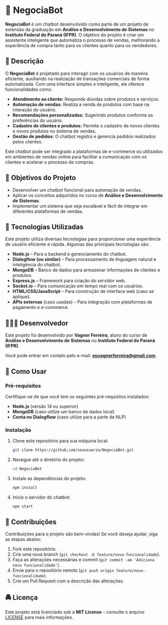 # **🤖 NegociaBot**

**NegociaBot** é um chatbot desenvolvido como parte de um projeto de extensão da graduação em **Análise e Desenvolvimento de Sistemas** no **Instituto Federal do Paraná (IFPR)**. O objetivo do projeto é criar um assistente inteligente que automatiza o processo de vendas, melhorando a experiência de compra tanto para os clientes quanto para os vendedores.

## **📒 Descrição**

O **NegociaBot** é projetado para interagir com os usuários de maneira eficiente, auxiliando na realização de transações comerciais de forma automatizada. Com uma interface simples e inteligente, ele oferece funcionalidades como:

- **Atendimento ao cliente:** Responde dúvidas sobre produtos e serviços.
- **Automação de vendas:** Realiza a venda de produtos com base na interação do usuário.
- **Recomendações personalizadas:** Sugerindo produtos conforme as preferências do usuário.
- **Cadastro de clientes e produtos:** Permite o cadastro de novos clientes e novos produtos no sistema de vendas.
- **Gestão de pedidos:** O chatbot registra e gerencia pedidos realizados pelos clientes.

Este chatbot pode ser integrado a plataformas de e-commerce ou utilizados em ambientes de vendas online para facilitar a comunicação com os clientes e acelerar o processo de compras.

## **💭 Objetivos do Projeto**

- Desenvolver um chatbot funcional para automação de vendas.
- Aplicar os conceitos adquiridos no curso de **Análise e Desenvolvimento de Sistemas**.
- Implementar um sistema que seja escalável e fácil de integrar em diferentes plataformas de vendas.

## **🔧 Tecnologias Utilizadas**

Este projeto utiliza diversas tecnologias para proporcionar uma experiência de usuário eficiente e rápida. Algumas das principais tecnologias são:

- **Node.js** – Para o backend e gerenciamento do chatbot.
- **Dialogflow (ou similar)** – Para processamento de linguagem natural e inteligência do chatbot.
- **MongoDB** – Banco de dados para armazenar informações de clientes e produtos.
- **Express.js** – Framework para criação do servidor web.
- **Socket.io** – Para comunicação em tempo real com os usuários.
- **HTML/CSS/JavaScript** – Para construção de interface web (caso se aplique).
- **APIs externas** (caso usadas) – Para integração com plataformas de pagamento e e-commerce.

## **🧑🏿‍💻 Desenvolvedor**

Este projeto foi desenvolvido por **Vagner Ferreira**, aluno do curso de **Análise e Desenvolvimento de Sistemas** no **Instituto Federal do Paraná (IFPR)**.

Você pode entrar em contato pelo e-mail: **euvagnerferreira@gmail.com**.

## **📝 Como Usar**

### Pré-requisitos

Certifique-se de que você tem os seguintes pré-requisitos instalados:

- **Node.js** (versão 14 ou superior)
- **MongoDB** (caso utilize um banco de dados local)
- **Conta no Dialogflow** (caso utilize para a parte de NLP)

### Instalação

1. Clone este repositório para sua máquina local:

   ```bash
   git clone https://github.com/seuusuario/NegociaBot.git

2. Navegue até o diretório do projeto:

   ```bash
   cd NegociaBot

3. Instale as dependências do projeto:

   ```bash
   npm install

4. Inicie o servidor do chatbot:

   ```bash
   npm start

## **🤝 Contribuições**

Contribuições para o projeto são bem-vindas! Se você deseja ajudar, siga as etapas abaixo:

1. Fork este repositório.
2. Crie uma nova branch (`git checkout -b feature/nova-funcionalidade`).
3. Faça as alterações necessárias e commit (`git commit -am 'Adiciona nova funcionalidade'`).
4. Envie para o repositório remoto (`git push origin feature/nova-funcionalidade`).
5. Crie um Pull Request com a descrição das alterações.

## **🚔 Licença**

Este projeto está licenciado sob a **MIT License** - consulte o arquivo [LICENSE](LICENSE) para mais informações.


   



   

